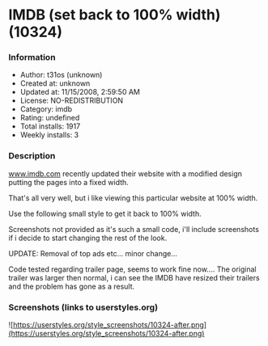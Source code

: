 # IMDB (set back to 100% width) (10324)

### Information
- Author: t31os (unknown)
- Created at: unknown
- Updated at: 11/15/2008, 2:59:50 AM
- License: NO-REDISTRIBUTION
- Category: imdb
- Rating: undefined
- Total installs: 1917
- Weekly installs: 3


### Description
www.imdb.com recently updated their website with a modified design putting the pages into a fixed width.

That's all very well, but i like viewing this particular website at 100% width.

Use the following small style to get it back to 100% width.

Screenshots not provided as it's such a small code, i'll include screenshots if i decide to start changing the rest of the look.

UPDATE: Removal of top ads etc... minor change...

Code tested regarding trailer page, seems to work fine now.... The original trailer was larger then normal, i can see the IMDB have resized their trailers and the problem has gone as a result.


### Screenshots (links to userstyles.org)
![https://userstyles.org/style_screenshots/10324-after.png](https://userstyles.org/style_screenshots/10324-after.png)


